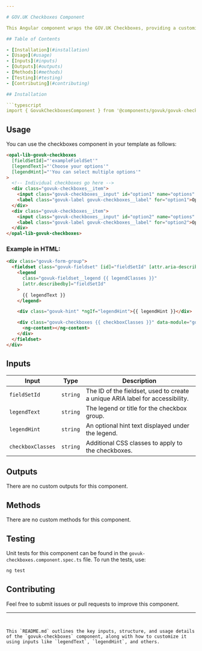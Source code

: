 ```yaml
---

# GOV.UK Checkboxes Component

This Angular component wraps the GOV.UK Checkboxes, providing a customizable way to handle multiple checkboxes with additional legend and hint features.

## Table of Contents

- [Installation](#installation)
- [Usage](#usage)
- [Inputs](#inputs)
- [Outputs](#outputs)
- [Methods](#methods)
- [Testing](#testing)
- [Contributing](#contributing)

## Installation

```typescript
import { GovukCheckboxesComponent } from '@components/govuk/govuk-checkboxes/govuk-checkboxes.component';
```

## Usage

You can use the checkboxes component in your template as follows:

```html
<opal-lib-govuk-checkboxes
  [fieldSetId]="'exampleFieldSet'"
  [legendText]="'Choose your options'"
  [legendHint]="'You can select multiple options'"
>
  <!-- Individual checkboxes go here -->
  <div class="govuk-checkboxes__item">
    <input class="govuk-checkboxes__input" id="option1" name="options" type="checkbox" value="option1" />
    <label class="govuk-label govuk-checkboxes__label" for="option1">Option 1</label>
  </div>
  <div class="govuk-checkboxes__item">
    <input class="govuk-checkboxes__input" id="option2" name="options" type="checkbox" value="option2" />
    <label class="govuk-label govuk-checkboxes__label" for="option2">Option 2</label>
  </div>
</opal-lib-govuk-checkboxes>
```

### Example in HTML:

```html
<div class="govuk-form-group">
  <fieldset class="govuk-fieldset" [id]="fieldSetId" [attr.aria-describedby]="fieldSetId">
    <legend
      class="govuk-fieldset__legend {{ legendClasses }}"
      [attr.describedby]="fieldSetId"
    >
      {{ legendText }}
    </legend>

    <div class="govuk-hint" *ngIf="legendHint">{{ legendHint }}</div>

    <div class="govuk-checkboxes {{ checkboxClasses }}" data-module="govuk-checkboxes">
      <ng-content></ng-content>
    </div>
  </fieldset>
</div>
```

## Inputs

| Input             | Type     | Description                                                                   |
| ----------------- | -------- | ----------------------------------------------------------------------------- |
| `fieldSetId`      | `string` | The ID of the fieldset, used to create a unique ARIA label for accessibility. |
| `legendText`      | `string` | The legend or title for the checkbox group.                                   |
| `legendHint`      | `string` | An optional hint text displayed under the legend.                             |
| `checkboxClasses` | `string` | Additional CSS classes to apply to the checkboxes.                            |

## Outputs

There are no custom outputs for this component.

## Methods

There are no custom methods for this component.

## Testing

Unit tests for this component can be found in the `govuk-checkboxes.component.spec.ts` file. To run the tests, use:

```bash
ng test
```

## Contributing

Feel free to submit issues or pull requests to improve this component.

---
```


This `README.md` outlines the key inputs, structure, and usage details of the `govuk-checkboxes` component, along with how to customize it using inputs like `legendText`, `legendHint`, and others.
